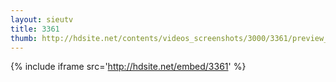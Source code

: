 ```yaml
---
layout: sieutv
title: 3361
thumb: http://hdsite.net/contents/videos_screenshots/3000/3361/preview_360p.mp4.jpg
---
```

{% include iframe src='http://hdsite.net/embed/3361' %}
 
